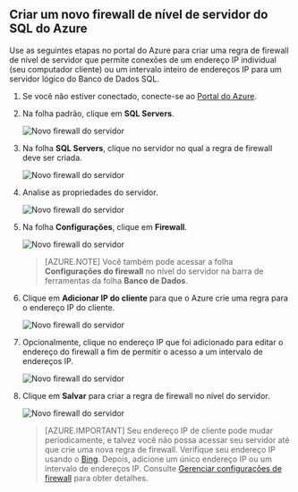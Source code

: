 
<!--
includes/sql-database-create-new-server-firewall-portal.md

Latest Freshness check:  2016-08-01 , rickbyh.

As of circa 2016-04-11, the following topics might include this include:
articles/sql-database/sql-database-get-started-tutorial.md
articles/sql-database/sql-database-configure-firewall-settings

-->
## Criar um novo firewall de nível de servidor do SQL do Azure

Use as seguintes etapas no portal do Azure para criar uma regra de firewall de nível de servidor que permite conexões de um endereço IP individual (seu computador cliente) ou um intervalo inteiro de endereços IP para um servidor lógico do Banco de Dados SQL.

1. Se você não estiver conectado, conecte-se ao [Portal do Azure](http://portal.azure.com).
2. Na folha padrão, clique em **SQL Servers**.

  	![Novo firewall do servidor](./media/sql-database-create-new-server-firewall-portal/sql-database-create-new-server-firewall-portal-1.png)

3. Na folha **SQL Servers**, clique no servidor no qual a regra de firewall deve ser criada.

 	![Novo firewall do servidor](./media/sql-database-create-new-server-firewall-portal/sql-database-create-new-server-firewall-portal-2.png)

4. Analise as propriedades do servidor.

 	![Novo firewall do servidor](./media/sql-database-create-new-server-firewall-portal/sql-database-create-new-server-firewall-portal-3.png)

5. Na folha **Configurações**, clique em **Firewall**.

 	![Novo firewall do servidor](./media/sql-database-create-new-server-firewall-portal/sql-database-create-new-server-firewall-portal-4.png)

 	> [AZURE.NOTE] Você também pode acessar a folha **Configurações do firewall** no nível do servidor na barra de ferramentas da folha **Banco de Dados**.

6. Clique em **Adicionar IP do cliente** para que o Azure crie uma regra para o endereço IP do cliente.

      ![Novo firewall do servidor](./media/sql-database-create-new-server-firewall-portal/sql-database-create-new-server-firewall-portal-5.png)

7. Opcionalmente, clique no endereço IP que foi adicionado para editar o endereço do firewall a fim de permitir o acesso a um intervalo de endereços IP.

      ![Novo firewall do servidor](./media/sql-database-create-new-server-firewall-portal/sql-database-create-new-server-firewall-portal-6.png)

8. Clique em **Salvar** para criar a regra de firewall no nível do servidor.

     ![Novo firewall do servidor](./media/sql-database-create-new-server-firewall-portal/sql-database-create-new-server-firewall-portal-7.png)

	>[AZURE.IMPORTANT] Seu endereço IP de cliente pode mudar periodicamente, e talvez você não possa acessar seu servidor até que crie uma nova regra de firewall. Verifique seu endereço IP usando o [Bing](http://www.bing.com/search?q=my%20ip%20address). Depois, adicione um único endereço IP ou um intervalo de endereços IP. Consulte [Gerenciar configurações de firewall](sql-database-configure-firewall-settings.md#manage-existing-server-level-firewall-rules-through-the-azure-portal) para obter detalhes.

<!---HONumber=AcomDC_0907_2016-->